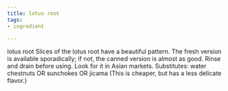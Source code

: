 ```yaml
---
title: lotus root
tags:
- ingredient

---
```

lotus root Slices of the lotus root have a beautiful pattern. The fresh version is available sporadically; if not, the canned version is almost as good. Rinse and drain before using. Look for it in Asian markets. Substitutes: water chestnuts OR sunchokes OR jicama (This is cheaper, but has a less delicate flavor.)
